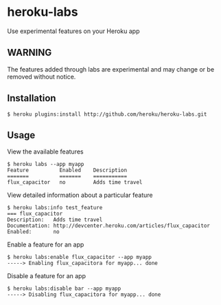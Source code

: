 # heroku-labs

Use experimental features on your Heroku app

## WARNING

The features added through labs are experimental and may change or be removed without notice.

## Installation

    $ heroku plugins:install http://github.com/heroku/heroku-labs.git

## Usage

View the available features

    $ heroku labs --app myapp
    Feature          Enabled    Description
    =======          =======    ===========
    flux_capacitor   no         Adds time travel

View detailed information about a particular feature

    $ heroku labs:info test_feature
    === flux_capacitor
    Description:   Adds time travel
    Documentation: http://devcenter.heroku.com/articles/flux_capacitor
    Enabled:       no

Enable a feature for an app

    $ heroku labs:enable flux_capacitor --app myapp
    -----> Enabling flux_capacitora for myapp... done

Disable a feature for an app

    $ heroku labs:disable bar --app myapp
    -----> Disabling flux_capacitora for myapp... done
